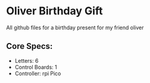 # Oliver Birthday Gift
All github files for a birthday present for my friend oliver

## Core Specs:
- Letters: 6
- Control Boards: 1
- Controller: rpi Pico